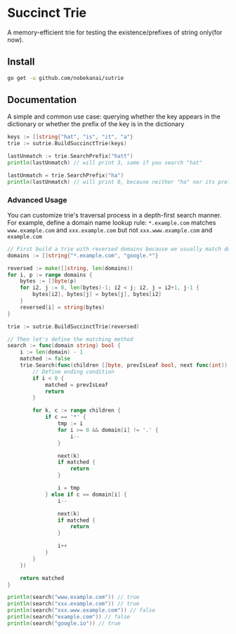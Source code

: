 # Succinct Trie

A memory-efficient trie for testing the existence/prefixes of string only(for now).



## Install

```bash
go get -u github.com/nobekanai/sutrie
```



## Documentation

A simple and common use case: querying whether the key appears in the dictionary or whether the prefix of the key is in the dictionary

```go
keys := []string{"hat", "is", "it", "a"}
trie := sutrie.BuildSuccinctTrie(keys)

lastUnmatch := trie.SearchPrefix("hatt")
println(lastUnmatch) // will print 3, same if you search "hat"

lastUnmatch = trie.SearchPrefix("ha")
println(lastUnmatch) // will print 0, because neither "ha" nor its prefix (that is "h") is in trie 
```



### Advanced Usage

You can customize trie's traversal process in a depth-first search manner. For example, define a domain name lookup rule: `*.example.com` matches `www.example.com` and `xxx.example.com` but not `xxx.www.example.com` and `example.com`

```go
// First build a trie with reversed domains because we usually match domains backwards
domains := []string{"*.example.com", "google.*"}

reversed := make([]string, len(domains))
for i, p := range domains {
    bytes := []byte(p)
    for i2, j := 0, len(bytes)-1; i2 < j; i2, j = i2+1, j-1 {
        bytes[i2], bytes[j] = bytes[j], bytes[i2]
    }
    reversed[i] = string(bytes)
}

trie := sutrie.BuildSuccinctTrie(reversed)

// Then let's define the matching method
search := func(domain string) bool {
    i := len(domain) - 1
    matched := false
    trie.Search(func(children []byte, prevIsLeaf bool, next func(int)) {
        // Define ending condition
        if i < 0 {
            matched = prevIsLeaf
            return
        }

        for k, c := range children {
            if c == '*' {
                tmp := i
                for i >= 0 && domain[i] != '.' {
                    i--
                }

                next(k)
                if matched {
                    return
                }

                i = tmp
            } else if c == domain[i] {
                i--

                next(k)
                if matched {
                    return
                }

                i++
            }
        }
    })

    return matched
}

println(search("www.example.com")) // true
println(search("xxx.example.com")) // true
println(search("xxx.www.example.com")) // false
println(search("example.com")) // false
println(search("google.io")) // true
```






